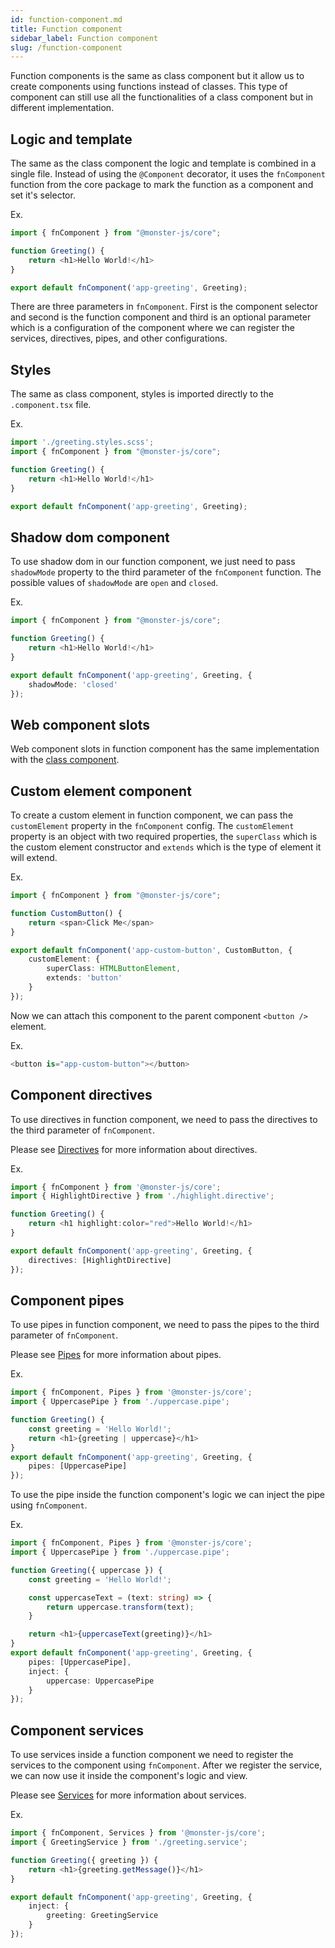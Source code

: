 ```yaml
---
id: function-component.md
title: Function component
sidebar_label: Function component
slug: /function-component
---
```


Function components is the same as class component but it allow us to create components using functions instead of classes.
This type of component can still use all the functionalities of a class component but in different implementation.

## Logic and template

The same as the class component the logic and template is combined in a single file.
Instead of using the `@Component` decorator, it uses the `fnComponent` function from the core package to mark the function as a component and set it's selector.

Ex.

```typescript
import { fnComponent } from "@monster-js/core";

function Greeting() {
    return <h1>Hello World!</h1>
}

export default fnComponent('app-greeting', Greeting);
```

There are three parameters in `fnComponent`.
First is the component selector and second is the function component and third is an optional parameter which is a configuration of the component where we can register the services, directives, pipes, and other configurations.

## Styles

The same as class component, styles is imported directly to the `.component.tsx` file.

Ex.

```typescript
import './greeting.styles.scss';
import { fnComponent } from "@monster-js/core";

function Greeting() {
    return <h1>Hello World!</h1>
}

export default fnComponent('app-greeting', Greeting);
```

## Shadow dom component

To use shadow dom in our function component, we just need to pass `shadowMode` property to the third parameter of the `fnComponent` function.
The possible values of `shadowMode` are `open` and `closed`.

Ex.

```typescript
import { fnComponent } from "@monster-js/core";

function Greeting() {
    return <h1>Hello World!</h1>
}

export default fnComponent('app-greeting', Greeting, {
    shadowMode: 'closed'
});
```

## Web component slots

Web component slots in function component has the same implementation with the [class component](./component#shadow-dom-component).

## Custom element component

To create a custom element in function component, we can pass the `customElement` property in the `fnComponent` config.
The `customElement` property is an object with two required properties, the `superClass` which is the custom element constructor and `extends` which is the type of element it will extend.

Ex.

```typescript
import { fnComponent } from "@monster-js/core";

function CustomButton() {
    return <span>Click Me</span>
}

export default fnComponent('app-custom-button', CustomButton, {
    customElement: {
        superClass: HTMLButtonElement,
        extends: 'button'
    }
});
```

Now we can attach this component to the parent component `<button />` element.

Ex.

```typescript
<button is="app-custom-button"></button>
```

## Component directives

To use directives in function component, we need to pass the directives to the third parameter of `fnComponent`.

Please see [Directives](./directives) for more information about directives.

Ex.

```typescript
import { fnComponent } from '@monster-js/core';
import { HighlightDirective } from './highlight.directive';

function Greeting() {
    return <h1 highlight:color="red">Hello World!</h1>
}

export default fnComponent('app-greeting', Greeting, {
    directives: [HighlightDirective]
});
```

## Component pipes

To use pipes in function component, we need to pass the pipes to the third parameter of `fnComponent`.

Please see [Pipes](./pipes) for more information about pipes.

Ex.

```typescript
import { fnComponent, Pipes } from '@monster-js/core';
import { UppercasePipe } from './uppercase.pipe';

function Greeting() {
    const greeting = 'Hello World!';
    return <h1>{greeting | uppercase}</h1>
}
export default fnComponent('app-greeting', Greeting, {
    pipes: [UppercasePipe]
});
```

To use the pipe inside the function component's logic we can inject the pipe using `fnComponent`.

Ex.

```typescript
import { fnComponent, Pipes } from '@monster-js/core';
import { UppercasePipe } from './uppercase.pipe';

function Greeting({ uppercase }) {
    const greeting = 'Hello World!';

    const uppercaseText = (text: string) => {
        return uppercase.transform(text);
    }

    return <h1>{uppercaseText(greeting)}</h1>
}
export default fnComponent('app-greeting', Greeting, {
    pipes: [UppercasePipe],
    inject: {
        uppercase: UppercasePipe
    }
});
```

## Component services

To use services inside a function component we need to register the services to the component using `fnComponent`.
After we register the service, we can now use it inside the component's logic and view.

Please see [Services](./services) for more information about services.

Ex.

```typescript
import { fnComponent, Services } from '@monster-js/core';
import { GreetingService } from './greeting.service';

function Greeting({ greeting }) {
    return <h1>{greeting.getMessage()}</h1>
}

export default fnComponent('app-greeting', Greeting, {
    inject: {
        greeting: GreetingService
    }
});
```
